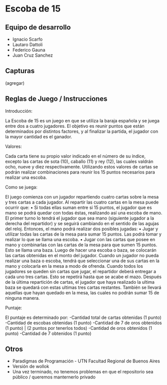# Escoba de 15

## Equipo de desarrollo

- Ignacio Scarfo
- Lautaro Dattoli
- Federico Gauna
- Juan Cruz Sanchez

## Capturas

(agregar)

## Reglas de Juego / Instrucciones

Introducción:

La Escoba de 15 es un juego en que se utiliza la baraja española y se juega entre dos a cuatro jugadores. El objetivo es reunir puntos que están determinados por distintos factores, y al finalizar la partida, el jugador con la mayor cantidad es el ganador.

Valores:

Cada carta tiene su propio valor indicado en el número de su índice, excepto las cartas de sota (10), caballo (11) y rey (12), las cuales valdrán ocho, nueve y diez respectivamente.
Utilizando estos valores de cartas se podrán realizar combinaciones para reunir los 15 puntos necesarios para realizar una escoba.

Como se juega:

El juego comienza con un jugador repartiendo cuatro cartas sobre la mesa y tres cartas a cada jugador. Al repartir las cuatro cartas en la mesa puede ocurrir que:
  •	Si todas ellas suman entre si 15 puntos, el jugador que es mano se podrá quedar con todas éstas, realizando así una escoba de mano. 
El primer turno lo tendrá el jugador que sea mano (siguiente jugador a la derecha del repartidor) y se seguirá cambiando en el sentido de las agujas del reloj. Entonces, el mano podrá realizar dos posibles jugadas:
  •	Jugar y utilizar todas las cartas de la mesa para sumar 15 puntos. Las podrá tomar y realizar lo que se llama una escoba.
  •	Jugar con las cartas que posee en mano y combinarlas con las cartas de la mesa para que sumen 15 puntos. Esto se llama una baza.
Luego de hacer una escoba o baza, se colocarán las cartas obtenidas en el monto del jugador.
Cuando un jugador no pueda realizar una baza o escoba, tendrá que seleccionar una de sus cartas en la mano y colocarla en la mesa a modo de ofrenda.
Cuando todos los jugadores se queden sin cartas que jugar, el repartidor deberá entregar a cada uno tres cartas. Esto se repetirá hasta que se acabe el mazo. Después de la última repartición de cartas, el jugador que haya realizado la ultima baza se quedará con estas ultimas tres cartas restantes. También se llevará aquellas que hayan quedado en la mesa, las cuales no podrán sumar 15 de ninguna manera.

Puntaje:

El puntaje es determinado por:
-Cantidad total de cartas obtenidas (1 punto)
-Cantidad de escobas obtenidas (1 punto)
-Cantidad de 7 de oros obtenidos (1 punto) | (2 puntos por tenerlos todos)
-Cantidad de oros obtenidos (1 punto)
-Cantidad de 7 obtenidos (1 punto)

## Otros

- Paradigmas de Programación - UTN Facultad Regional de Buenos Aires
- Versión de wollok
- Una vez terminado, no tenemos problemas en que el repositorio sea público / queremos manternerlo privado
